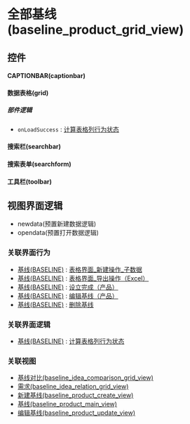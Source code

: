 # 全部基线(baseline_product_grid_view)  <!-- {docsify-ignore-all} -->



## 控件
#### CAPTIONBAR(captionbar)
#### 数据表格(grid)

##### 部件逻辑
* `onLoadSuccess` : [计算表格列行为状态](module/Base/baseline/uilogic/calc_column_action_state)
#### 搜索栏(searchbar)
#### 搜索表单(searchform)
#### 工具栏(toolbar)

## 视图界面逻辑
  * newdata(预置新建数据逻辑)
  * opendata(预置打开数据逻辑)


### 关联界面行为
  * [基线(BASELINE)](module/Base/baseline) : [表格界面_新建操作_子数据](module/Base/baseline#界面行为)
  * [基线(BASELINE)](module/Base/baseline) : [表格界面_导出操作（Excel）](module/Base/baseline#界面行为)
  * [基线(BASELINE)](module/Base/baseline) : [设立完成（产品）](module/Base/baseline#界面行为)
  * [基线(BASELINE)](module/Base/baseline) : [编辑基线（产品）](module/Base/baseline#界面行为)
  * [基线(BASELINE)](module/Base/baseline) : [删除基线](module/Base/baseline#界面行为)

### 关联界面逻辑
  * [基线(BASELINE)](module/Base/baseline) : [计算表格列行为状态](module/Base/baseline/uilogic/calc_column_action_state)

### 关联视图
  * [基线对比(baseline_idea_comparison_grid_view)](app/view/baseline_idea_comparison_grid_view)
  * [需求(baseline_idea_relation_grid_view)](app/view/baseline_idea_relation_grid_view)
  * [新建基线(baseline_product_create_view)](app/view/baseline_product_create_view)
  * [基线(baseline_product_main_view)](app/view/baseline_product_main_view)
  * [编辑基线(baseline_product_update_view)](app/view/baseline_product_update_view)

<script>
 const { createApp } = Vue
  createApp({
    data() {
      return {

      }
    }
  }).use(ElementPlus).mount('#app')
</script>